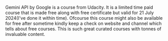 Gemini API by Google is a course from Udacity. It is a limited time paid course that is made free along with free certificate but valid for 21 July 2024(I've done it within time).
Ofcourse this course might also be available for free after sometime kindly keep a check on website and channel which tells about free courses.
This is such great curated courses with tonnes of invaluable content.

